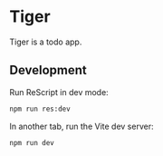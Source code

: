 # Tiger

Tiger is a todo app.

## Development

Run ReScript in dev mode:

```sh
npm run res:dev
```

In another tab, run the Vite dev server:

```sh
npm run dev
```
